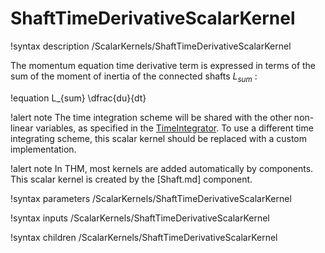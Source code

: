 # ShaftTimeDerivativeScalarKernel

!syntax description /ScalarKernels/ShaftTimeDerivativeScalarKernel

The momentum equation time derivative term is expressed in terms of the sum of the moment of inertia of the
connected shafts $L_{sum}$ :

!equation
L_{sum} \dfrac{du}{dt}

!alert note
The time integration scheme will be shared with the other non-linear variables,
as specified in the [TimeIntegrator](syntax/Executioner/TimeIntegrator/index.md).
To use a different time integrating scheme, this scalar kernel should be replaced with a custom implementation.

!alert note
In THM, most kernels are added automatically by components. This scalar kernel is created by the
[Shaft.md] component.

!syntax parameters /ScalarKernels/ShaftTimeDerivativeScalarKernel

!syntax inputs /ScalarKernels/ShaftTimeDerivativeScalarKernel

!syntax children /ScalarKernels/ShaftTimeDerivativeScalarKernel
